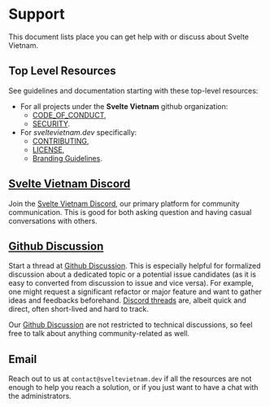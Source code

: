 # Support

This document lists place you can get help with or discuss about Svelte Vietnam.

## Top Level Resources

See guidelines and documentation starting with these top-level resources:

- For all projects under the **Svelte Vietnam** github organization:
  - [CODE_OF_CONDUCT](./CODE_OF_CONDUCT.md),
  - [SECURITY](./SECURITY.md).
- For *sveltevietnam.dev* specifically:
  - [CONTRIBUTING](https://github.com/sveltevietnam/sveltevietnam.dev/blob/main/CONTRIBUTING.md),
  - [LICENSE](https://github.com/sveltevietnam/sveltevietnam.dev/blob/main/LICENSE),
  - [Branding Guidelines](https://github.com/sveltevietnam/branding).

## [Svelte Vietnam Discord]

Join the [Svelte Vietnam Discord], our primary platform for community communication. This is good for both asking question and having casual conversations with others.

## [Github Discussion]

Start a thread at [Github Discussion]. This is especially helpful for formalized discussion about a dedicated topic or a potential issue candidates (as it is easy to converted from discussion to issue and vice versa). For example, one might request a significant refactor or major feature and want to gather ideas and feedbacks beforehand. [Discord threads][Svelte Vietnam Discord] are, albeit quick and direct, often short-lived and hard to track.

Our [Github Discussion] are not restricted to technical discussions, so feel free to talk about anything community-related as well.

## Email

Reach out to us at `contact@sveltevietnam.dev` if all the resources are not enough to help you reach a solution, or if you just want to have a chat with the administrators.

[Svelte Vietnam Discord]: https://discord.sveltevietnam.dev
[Github Discussion]: https://github.com/orgs/sveltevietnam/discussions

